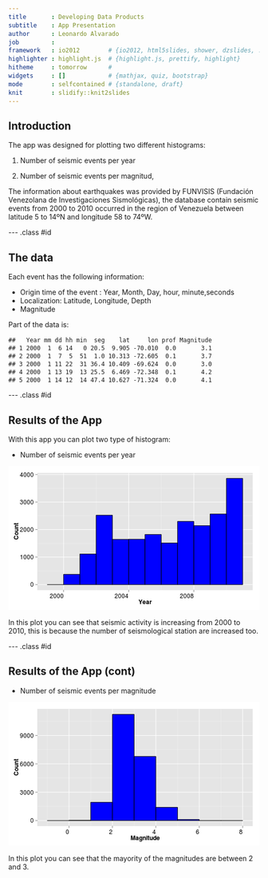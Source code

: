```yaml
---
title       : Developing Data Products
subtitle    : App Presentation
author      : Leonardo Alvarado
job         : 
framework   : io2012        # {io2012, html5slides, shower, dzslides, ...}
highlighter : highlight.js  # {highlight.js, prettify, highlight}
hitheme     : tomorrow      # 
widgets     : []            # {mathjax, quiz, bootstrap}
mode        : selfcontained # {standalone, draft}
knit        : slidify::knit2slides
---
```


## Introduction
The app was designed for plotting two different histograms: 

1. Number of seismic events per year 

2. Number of seismic events per magnitud,

The information about earthquakes was provided by FUNVISIS (Fundación Venezolana de Investigaciones Sismológicas), the database contain seismic events from 2000 to 2010 occurred in the region of Venezuela between latitude 5 to 14ºN and longitude 58 to 74ºW.

--- .class #id 

## The data
Each event has the following information: 
* Origin time of the event : Year, Month, Day, hour, minute,seconds
* Localization: Latitude, Longitude, Depth
* Magnitude

Part of the data is: 

```
##   Year mm dd hh min  seg    lat     lon prof Magnitude
## 1 2000  1  6 14   0 20.5  9.905 -70.010  0.0       3.1
## 2 2000  1  7  5  51  1.0 10.313 -72.605  0.1       3.7
## 3 2000  1 11 22  31 36.4 10.409 -69.624  0.0       3.0
## 4 2000  1 13 19  13 25.5  6.469 -72.348  0.1       4.2
## 5 2000  1 14 12  14 47.4 10.627 -71.324  0.0       4.1
```

--- .class #id 
## Results of the App
With this app you can plot two type of histogram:   

* Number of seismic events per year

![plot of chunk unnamed-chunk-2](assets/fig/unnamed-chunk-2-1.png) 

In this plot you can see that seismic activity is increasing from 2000 to 2010, this is because the number of seismological station are increased too.

--- .class #id 
## Results of the App (cont)
* Number of seismic events per magnitude

![plot of chunk unnamed-chunk-3](assets/fig/unnamed-chunk-3-1.png) 

In this plot you can see that the mayority of the magnitudes are between 2 and 3.

